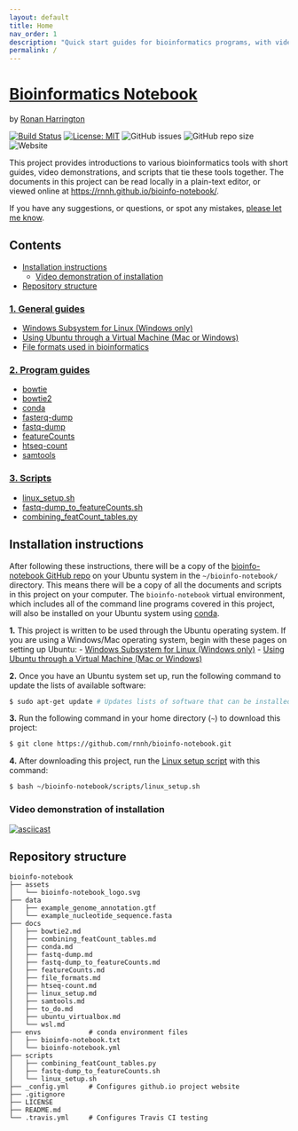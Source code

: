 ```yaml
---
layout: default
title: Home
nav_order: 1
description: "Quick start guides for bioinformatics programs, with video demonstrations and scripts."
permalink: /
---
```



# [Bioinformatics Notebook](https://github.com/rnnh/bioinfo-notebook.git)

by [Ronan Harrington](https://github.com/rnnh)

[![Build Status](https://travis-ci.com/rnnh/bioinfo-notebook.svg?branch=master)](https://travis-ci.com/rnnh/bioinfo-notebook)
[![License: MIT](https://img.shields.io/badge/License-MIT-yellow.svg)](https://opensource.org/licenses/MIT)
![GitHub issues](https://img.shields.io/github/issues/rnnh/bioinfo-notebook)
![GitHub repo size](https://img.shields.io/github/repo-size/rnnh/bioinfo-notebook)
![Website](https://img.shields.io/website?url=https%3A%2F%2Frnnh.github.io%2Fbioinfo-notebook)

This project provides introductions to various bioinformatics tools with short guides, video demonstrations, and scripts that tie these tools together.
The documents in this project can be read locally in a plain-text editor, or viewed online at <https://rnnh.github.io/bioinfo-notebook/>.

If you have any suggestions, or questions, or spot any mistakes, [please let me know](https://github.com/rnnh/bioinfo-notebook/issues).

## Contents

- [Installation instructions](#installation-instructions)
	- [Video demonstration of installation](#Video-demonstration-of-installation)
- [Repository structure](#repository-structure)

### [1. General guides](docs/part1.md)

- [Windows Subsystem for Linux (Windows only)](docs/wsl.md)
- [Using Ubuntu through a Virtual Machine (Mac or Windows)](docs/ubuntu_virtualbox.md)
- [File formats used in bioinformatics](docs/file_formats.md)

### [2. Program guides](docs/part2.md)

- [bowtie](docs/bowtie.md)
- [bowtie2](docs/bowtie2.md)
- [conda](docs/conda.md)
- [fasterq-dump](docs/fasterq-dump.md)
- [fastq-dump](docs/fastq-dump.md)
- [featureCounts](docs/featureCounts.md)
- [htseq-count](docs/htseq-count.md)
- [samtools](docs/samtools.md)

### [3. Scripts](docs/part3.md)

- [linux_setup.sh](docs/linux_setup.md)
- [fastq-dump_to_featureCounts.sh](docs/fastq-dump_to_featureCounts.md)
- [combining_featCount_tables.py](docs/combining_featCount_tables.md)

## Installation instructions

After following these instructions, there will be a copy of the [bioinfo-notebook GitHub repo](https://www.github.com/rnnh/bioinfo-notebook/) on your Ubuntu system in the `~/bioinfo-notebook/` directory.
This means there will be a copy of all the documents and scripts in this project on your computer.
The `bioinfo-notebook` virtual environment, which includes all of the command line programs covered in this project, will also be installed on your Ubuntu system using [conda](docs/conda.md).

**1.** This project is written to be used through the Ubuntu operating system.
 If you are using a Windows/Mac operating system, begin with these pages on setting up Ubuntu:
	- [Windows Subsystem for Linux (Windows only)](docs/wsl.md)
	- [Using Ubuntu through a Virtual Machine (Mac or Windows)](docs/ubuntu_virtualbox.md)

**2.** Once you have an Ubuntu system set up, run the following command to update the lists of available software:

```bash
$ sudo apt-get update # Updates lists of software that can be installed
```

**3.** Run the following command in your home directory (`~`) to download this project:

```bash
$ git clone https://github.com/rnnh/bioinfo-notebook.git
```

**4.** After downloading this project, run the [Linux setup script](docs/linux_setup.md) with this command:

```bash
$ bash ~/bioinfo-notebook/scripts/linux_setup.sh
```

### Video demonstration of installation

[![asciicast](https://asciinema.org/a/314853.svg)](https://asciinema.org/a/314853?autoplay=1)

## Repository structure

```
bioinfo-notebook
├── assets
│   └── bioinfo-notebook_logo.svg
├── data
│   ├── example_genome_annotation.gtf
│   └── example_nucleotide_sequence.fasta
├── docs
│   ├── bowtie2.md
│   ├── combining_featCount_tables.md
│   ├── conda.md
│   ├── fastq-dump.md
│   ├── fastq-dump_to_featureCounts.md
│   ├── featureCounts.md
│   ├── file_formats.md
│   ├── htseq-count.md
│   ├── linux_setup.md
│   ├── samtools.md
│   ├── to_do.md
│   ├── ubuntu_virtualbox.md
│   └── wsl.md
├── envs            # conda environment files
│   ├── bioinfo-notebook.txt
│   └── bioinfo-notebook.yml
├── scripts
│   ├── combining_featCount_tables.py
│   ├── fastq-dump_to_featureCounts.sh
│   └── linux_setup.sh
├── _config.yml     # Configures github.io project website
├── .gitignore
├── LICENSE
├── README.md
└── .travis.yml     # Configures Travis CI testing
```
